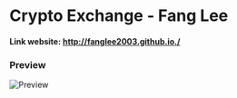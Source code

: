 # Crypto Exchange - Fang Lee
#### Link website: http://fanglee2003.github.io./

### Preview
![Preview](https://user-images.githubusercontent.com/75077747/167825199-7504910e-41ec-4403-87f4-5d4664336205.png)
